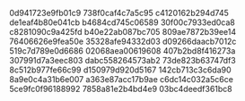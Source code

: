 0d941723e9fb01c9
738f0caf4c7a5c95
c4120162b294d745
de1eaf4b80e041cb
b4684cd745c06589
30f00c7933ed0ca8
c8281090c9a425fd
b40e22ab087bc705
809ae7872b39ee14
76406626e9fea50e
35328afe94332d03
d09266daacb7012c
519c7d789e0d6686
02068aea00619608
407b2bd8f416273a
307991d7a3eec803
dabc558264573ab2
73de823b63747df3
8c512b977fe66c99
d150979d920d5167
142cb713c3c6da90
8a9e0c4a31b6e007
a363e87acc17b9ae
c6dc14c032a5c6ce
5ce9fc0f96188992
7858a81e2b4bd4e9
03bc4deedf361bc8

